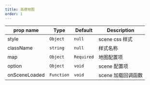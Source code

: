 ```yaml
---
title: 高德地图
order: 1
---
```


| prop name     | Type       | Default    | Description        |
| ------------- | ---------- | ---------- | ------------------ |
| style         | `Object`   | `null`     | scene css 样式     |
| className     | `string`   | `null`     | 样式名称           |
| map           | `Object`   | `Required` | 地图配置项         |
| option        | `Object`   | `void`     | scene 配置项       |
| onSceneLoaded | `Function` | `void`     | scene 加载回调函数 |
